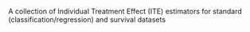 A collection of Individual Treatment Effect (ITE) estimators for standard (classification/regression) and survival datasets